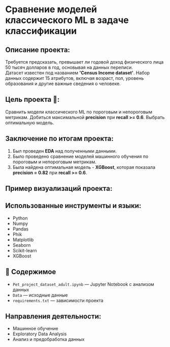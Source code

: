 # Сравнение моделей классического ML в задаче классификации

##  Описание проекта:
Требуется предсказать, превышает ли годовой доход физического лица 50 тысяч долларов в год, основывая на данных переписи.  
Датасет известен под названием **'Census Income dataset'**. Набор данных содержит 15 атрибутов, включая возраст, пол, уровень образования и другие важные сведения о человеке.

## Цель проекта :dart::
Сравнить модели классического ML по пороговым и непороговым метрикам. Добиться максимальной **precision** при **recall >= 0.6**. Выбрать оптимальную модель.

## Заключение по итогам проекта:
1. Был проведен **EDA** над полученными данными.
2. Было проведено сравнение моделей машинного обучения по пороговым и непороговым метрикам.
3. Была найдена оптимальная модель - **XGBoost**, которая показала **precision = 0.82** при **recall >= 0.6**.

## Пример визуализаций проекта:


## Использованные инструменты и языки:
* Python
* Numpy
* Pandas
* Phik
* Matplotlib
* Seaborn
* Scikit-learn
* XGBoost

## 📂 Содержимое
- `Pet_project_dataset_adult.ipynb` — Jupyter Notebook с анализом данных  
- `Data` — исходные данные  
- `requirements.txt` — зависимости проекта

## Направления деятельности:
* Машинное обучение
* Exploratory Data Analysis
* Анализ и предобработка данных
